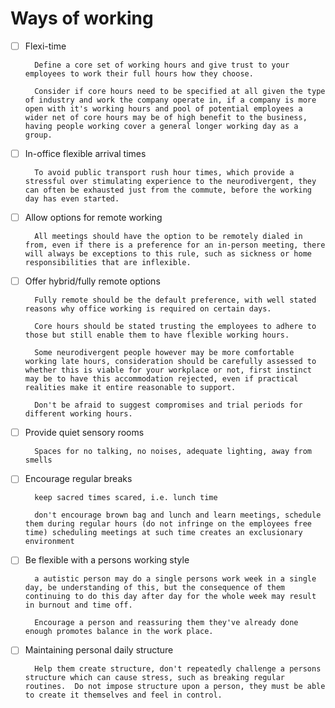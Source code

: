 # Ways of working

- [ ] Flexi-time

        Define a core set of working hours and give trust to your employees to work their full hours how they choose.

        Consider if core hours need to be specified at all given the type of industry and work the company operate in, if a company is more open with it's working hours and pool of potential employees a wider net of core hours may be of high benefit to the business, having people working cover a general longer working day as a group.

- [ ] In-office flexible arrival times

        To avoid public transport rush hour times, which provide a stressful over stimulating experience to the neurodivergent, they can often be exhausted just from the commute, before the working day has even started.

- [ ] Allow options for remote working

        All meetings should have the option to be remotely dialed in from, even if there is a preference for an in-person meeting, there will always be exceptions to this rule, such as sickness or home responsibilities that are inflexible.

- [ ] Offer hybrid/fully remote options

        Fully remote should be the default preference, with well stated reasons why office working is required on certain days.

        Core hours should be stated trusting the employees to adhere to those but still enable them to have flexible working hours.

        Some neurodivergent people however may be more comfortable working late hours, consideration should be carefully assessed to whether this is viable for your workplace or not, first instinct may be to have this accommodation rejected, even if practical realities make it entire reasonable to support.

        Don't be afraid to suggest compromises and trial periods for different working hours.

- [ ] Provide quiet sensory rooms

        Spaces for no talking, no noises, adequate lighting, away from smells

- [ ] Encourage regular breaks

        keep sacred times scared, i.e. lunch time

        don't encourage brown bag and lunch and learn meetings, schedule them during regular hours (do not infringe on the employees free time) scheduling meetings at such time creates an exclusionary environment

- [ ] Be flexible with a persons working style

        a autistic person may do a single persons work week in a single day, be understanding of this, but the consequence of them continuing to do this day after day for the whole week may result in burnout and time off.

        Encourage a person and reassuring them they've already done enough promotes balance in the work place.

- [ ] Maintaining personal daily structure

        Help them create structure, don't repeatedly challenge a persons structure which can cause stress, such as breaking regular routines.  Do not impose structure upon a person, they must be able to create it themselves and feel in control.


